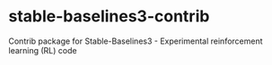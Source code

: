 # stable-baselines3-contrib
Contrib package for Stable-Baselines3 -  Experimental reinforcement learning (RL) code
